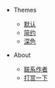 * Themes
  - <a href="#" data-link-title="Simple">默认</a>
  - <a href="#" data-link-title="Defaults">简约</a> 
  - <a href="#" data-link-title="Simple Dark">深色</a>

* About
  * [联系作者](docs/about/author)
  * [打赏一下](docs/about/donate)